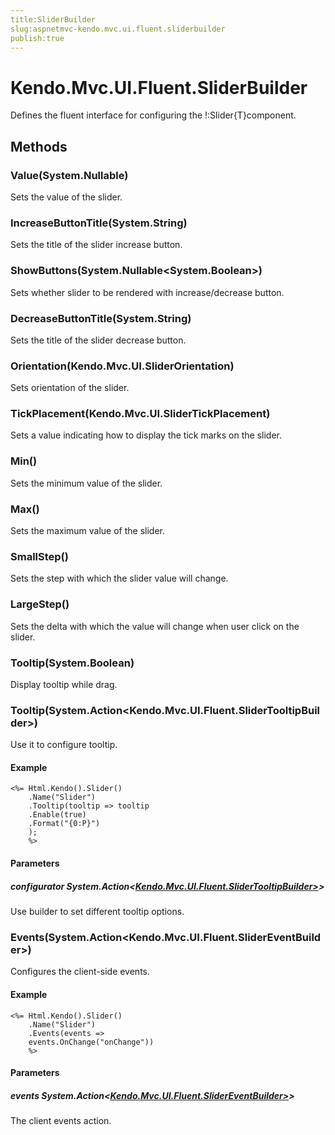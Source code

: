```yaml
---
title:SliderBuilder
slug:aspnetmvc-kendo.mvc.ui.fluent.sliderbuilder
publish:true
---
```


# Kendo.Mvc.UI.Fluent.SliderBuilder

Defines the fluent interface for configuring the !:Slider{T}component.

## Methods

### Value(System.Nullable<T>)
Sets the value of the slider.

### IncreaseButtonTitle(System.String)
Sets the title of the slider increase button.

### ShowButtons(System.Nullable<System.Boolean>)
Sets whether slider to be rendered with increase/decrease button.

### DecreaseButtonTitle(System.String)
Sets the title of the slider decrease button.

### Orientation(Kendo.Mvc.UI.SliderOrientation)
Sets orientation of the slider.

### TickPlacement(Kendo.Mvc.UI.SliderTickPlacement)
Sets a value indicating how to display the tick marks on the slider.

### Min(<T>)
Sets the minimum value of the slider.

### Max(<T>)
Sets the maximum value of the slider.

### SmallStep(<T>)
Sets the step with which the slider value will change.

### LargeStep(<T>)
Sets the delta with which the value will change when user click on the slider.

### Tooltip(System.Boolean)
Display tooltip while drag.

### Tooltip(System.Action<Kendo.Mvc.UI.Fluent.SliderTooltipBuilder>)
Use it to configure tooltip.

#### Example
    <%= Html.Kendo().Slider()
        .Name("Slider")
        .Tooltip(tooltip => tooltip
        .Enable(true)
        .Format("{0:P}")
        );
        %>

#### Parameters

##### configurator System.Action<[Kendo.Mvc.UI.Fluent.SliderTooltipBuilder>](/api/wrappers/aspnet-mvc/Kendo.Mvc.UI.Fluent/SliderTooltipBuilder>)>
Use builder to set different tooltip options.

### Events(System.Action<Kendo.Mvc.UI.Fluent.SliderEventBuilder>)
Configures the client-side events.

#### Example
    <%= Html.Kendo().Slider()
        .Name("Slider")
        .Events(events =>
        events.OnChange("onChange"))
        %>

#### Parameters

##### events System.Action<[Kendo.Mvc.UI.Fluent.SliderEventBuilder>](/api/wrappers/aspnet-mvc/Kendo.Mvc.UI.Fluent/SliderEventBuilder>)>
The client events action.